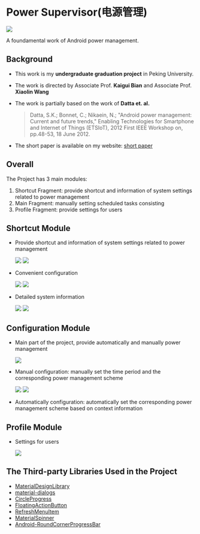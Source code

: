 # Power Supervisor(电源管理)

![](readme/header.png)

A foundamental work of Android power management.

## Background

+ This work is my **undergraduate graduation project** in Peking University.
+ The work is directed by Associate Prof. **Kaigui Bian** and Associate Prof. **Xiaolin Wang**
+ The work is partially based on the work of **Datta et. al.**

	> Datta,    S.K.;    Bonnet,    C.;    Nikaein,    N.;    "Android    power management: Current and future trends," Enabling Technologies for  Smartphone  and  Internet  of  Things  (ETSIoT),  2012  First IEEE Workshop on, pp.48-53, 18 June 2012. 

+ The short paper is available on my website:
[short paper](http://gaoxiang-zhang.github.io/document/graduation.pdf)


## Overall

The Project has 3 main modules:

1. Shortcut Fragment: provide shortcut and information of system settings related to power management 
2. Main Fragment: manually setting scheduled tasks consisting 
3. Profile Fragment: provide settings for users

## Shortcut Module

* Provide shortcut and information of system settings related to power management

	![](readme/screenshot1.png) 
	![](readme/screenshot2.png)
	
* Convenient configuration

	![](readme/screenshot3.png) 
	![](readme/screenshot4.png)
	
* Detailed system information

	![](readme/screenshot5.png) 
	![](readme/screenshot6.png)
	
## Configuration Module

* Main part of the project, provide automatically and manually power management

	![](readme/screenshot7.png)
	
* Manual configuration: manually set the time period and the corresponding power management scheme

	![](readme/screenshot8.png) 
	![](readme/screenshot9.png)
	
* Automatically configuration: automatically set the corresponding power management scheme based on context information

## Profile Module

* Settings for users

	![](readme/screenshot10.png)
	
## The Third-party Libraries Used in the Project

* [MaterialDesignLibrary](https://github.com/navasmdc/MaterialDesignLibrary)
* [material-dialogs](https://github.com/afollestad/material-dialogs)
* [CircleProgress](https://github.com/lzyzsd/CircleProgress)
* [FloatingActionButton](https://github.com/Clans/FloatingActionButton)
* [RefreshMenuItem](https://github.com/nicolasjafelle/RefreshMenuItem)
* [MaterialSpinner](https://github.com/ganfra/MaterialSpinner)
* [Android-RoundCornerProgressBar](https://github.com/akexorcist/Android-RoundCornerProgressBar)



 






	

